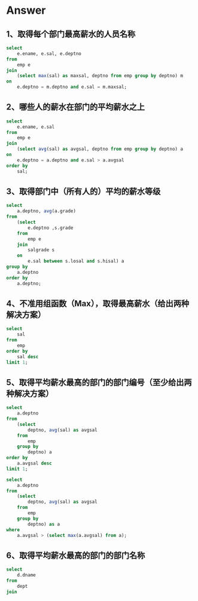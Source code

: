 # Answer

## 1、取得每个部门最高薪水的人员名称
```sql
select 
	e.ename, e.sal, e.deptno
from
	emp e
join
	(select max(sal) as maxsal, deptno from emp group by deptno) m
on
	e.deptno = m.deptno and e.sal = m.maxsal;
```

## 2、哪些人的薪水在部门的平均薪水之上
```sql
select
	e.ename, e.sal 
from
	emp e
join
	(select avg(sal) as avgsal, deptno from emp group by deptno) a
on
	e.deptno = a.deptno and e.sal > a.avgsal
order by 
	sal;
```

## 3、取得部门中（所有人的）平均的薪水等级
```sql
select
	a.deptno, avg(a.grade)
from
    (select
        e.deptno ,s.grade
    from
        emp e
    join 
        salgrade s
    on
        e.sal between s.losal and s.hisal) a
group by
	a.deptno
order by
	a.deptno;
```

## 4、不准用组函数（Max），取得最高薪水（给出两种解决方案）
```sql
select
	sal
from
	emp
order by
	sal desc
limit 1;
```

## 5、取得平均薪水最高的部门的部门编号（至少给出两种解决方案）
```sql
select
	a.deptno
from
    (select
        deptno, avg(sal) as avgsal
    from
        emp
    group by
        deptno) a
order by
	a.avgsal desc
limit 1;
```
```sql
select
	a.deptno
from
    (select
        deptno, avg(sal) as avgsal
    from
        emp
    group by
        deptno) as a
where 
	a.avgsal > (select max(a.avgsal) from a);
```

## 6、取得平均薪水最高的部门的部门名称
```sql
select 
	d.dname
from
	dept
join
	
	